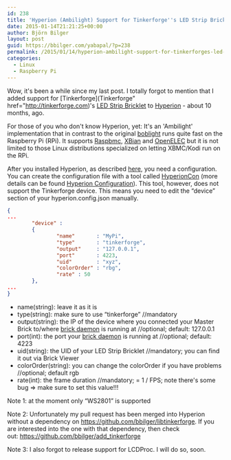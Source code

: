 ```yaml
---
id: 238
title: 'Hyperion (Ambilight) Support for Tinkerforge''s LED Strip Bricklet'
date: 2015-01-14T21:21:25+00:00
author: Björn Bilger
layout: post
guid: https://bbilger.com/yabapal/?p=238
permalink: /2015/01/14/hyperion-ambilight-support-for-tinkerforges-led-strip-bricklet/
categories:
  - Linux
  - Raspberry Pi
---
```

Wow, it's been a while since my last post. I totally forgot to mention that I added support for [Tinkerforge](Tinkerforge" href="http://tinkerforge.com)'s [LED Strip Bricklet](http://tinkerforge.com/doc/Hardware/Bricklets/LED_Strip.html) to [Hyperion](https://github.com/tvdzwan/hyperion) - about 10 months, ago.

For those of you who don't know Hyperion, yet: It's an 'Ambilight' implementation that in contrast to the original [boblight](https://code.google.com/p/boblight/) runs quite fast on the Raspberry Pi (RPi). It supports [Raspbmc](http://raspbmc.com/), [XBian](http://xbian.org/) and [OpenELEC](http://openelec.tv/) but it is not limited to those Linux distributions specialized on letting XBMC/Kodi run on the RPi.

After you installed Hyperion, as described [here](https://github.com/tvdzwan/hyperion/wiki/installation), you need a configuration. You can create the configuration file with a tool called [HyperionCon](https://raw.github.com/tvdzwan/hypercon/master/deploy/HyperCon.jar) (more details can be found [Hyperion Configuration](https://github.com/tvdzwan/hyperion/wiki/configuration)). This tool, however, does not support the Tinkerforge device. This means you need to edit the &#8220;device&#8221; section of your hyperion.config.json manually.

<!--more-->

``` json
{
...
        "device" :
        {
                "name"       : "MyPi",
                "type"       : "tinkerforge",
                "output"     : "127.0.0.1",
                "port"       : 4223,
                "uid"        : "xyz",
                "colorOrder" : "rbg",
                "rate" : 50
        },
...
}
```

  * name(string): leave it as it is
  * type(string): make sure to use &#8220;tinkerforge&#8221; //mandatory
  * output(string): the IP of the device where you connected your Master Brick to/where [brick daemon](http://www.tinkerforge.com/doc/Software/Brickd.html) is running at //optional; default: 127.0.0.1
  * port(int): the port your [brick daemon](http://www.tinkerforge.com/doc/Software/Brickd.html) is running at //optional; default: 4223
  * uid(string): the UID of your LED Strip Bricklet //mandatory; you can find it out via Brick Viewer
  * colorOrder(string): you can change the colorOrder if you have problems //optional; default rgb
  * rate(int): the frame duration //mandatory; <frame duration>= 1 / FPS; note there's some bug => make sure to set this value!!!

Note 1: at the moment only &#8220;WS2801&#8221; is supported

Note 2: Unfortunately my pull request has been merged into Hyperion without a dependency on <https://github.com/bbilger/libtinkerforge>. If you are interested into the one with that dependency, then check out: <https://github.com/bbilger/add_tinkerforge>

Note 3: I also forgot to release support for LCDProc. I will do so, soon.
